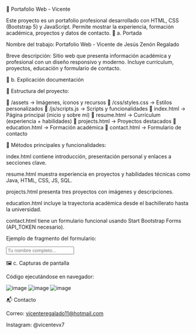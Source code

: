 📄 Portafolio Web - Vicente 

Este proyecto es un portafolio profesional desarrollado con HTML, CSS (Bootstrap 5) y JavaScript. Permite mostrar la experiencia, formación académica, proyectos y datos de contacto.
🧾 a. Portada

Nombre del trabajo: Portafolio Web - Vicente de Jesús Zenón Regalado

Breve descripción: Sitio web que presenta información académica y profesional con un diseño responsivo y moderno. Incluye currículum, proyectos, educación y formulario de contacto.

📘 b. Explicación documentación

🔧 Estructura del proyecto:

📁 /assets               → Imágenes, íconos y recursos
📁 /css/styles.css       → Estilos personalizados
📁 /js/scripts.js        → Scripts y funcionalidades
📄 index.html            → Página principal (inicio y sobre mí)
📄 resume.html           → Currículum (experiencia + habilidades)
📄 projects.html         → Proyectos destacados
📄 education.html        → Formación académica
📄 contact.html          → Formulario de contacto

🧩 Métodos principales y funcionalidades:

index.html contiene introducción, presentación personal y enlaces a secciones clave.

resume.html muestra experiencia en proyectos y habilidades técnicas como Java, HTML, CSS, JS, SQL.

projects.html presenta tres proyectos con imágenes y descripciones.

education.html incluye la trayectoria académica desde el bachillerato hasta la universidad.

contact.html tiene un formulario funcional usando Start Bootstrap Forms (API_TOKEN necesario).

Ejemplo de fragmento del formulario:

<form id="contactForm" data-sb-form-api-token="API_TOKEN">
  <input class="form-control" id="name" type="text" placeholder="Tu nombre completo..." />
</form>

🖼️ c. Capturas de pantalla

Código ejecutándose en navegador:

![image](https://github.com/user-attachments/assets/75a2167d-96c1-4532-818f-329a235fb660)
![image](https://github.com/user-attachments/assets/9789e9dc-5fc9-4b4c-8fa3-a8253235fe4c)
![image](https://github.com/user-attachments/assets/055bbb98-fa5e-4518-b837-26f38765cbc6)


📬 Contacto

Correo: vicenteregalado11@hotmail.com

Instagram: @vicentevx7
